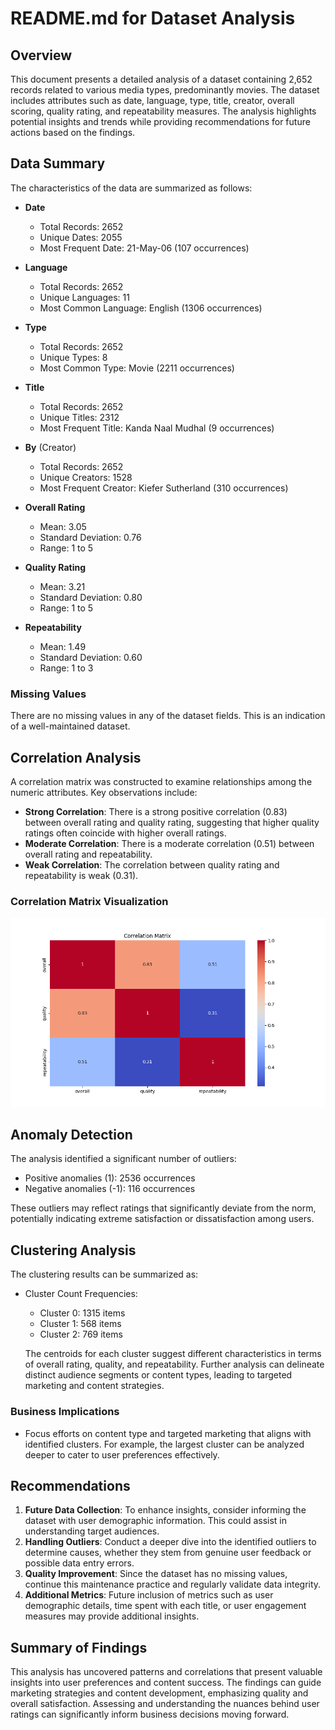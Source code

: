 # README.md for Dataset Analysis

## Overview

This document presents a detailed analysis of a dataset containing 2,652 records related to various media types, predominantly movies. The dataset includes attributes such as date, language, type, title, creator, overall scoring, quality rating, and repeatability measures. The analysis highlights potential insights and trends while providing recommendations for future actions based on the findings.

## Data Summary

The characteristics of the data are summarized as follows:

- **Date**
  - Total Records: 2652
  - Unique Dates: 2055
  - Most Frequent Date: 21-May-06 (107 occurrences)
  
- **Language**
  - Total Records: 2652
  - Unique Languages: 11
  - Most Common Language: English (1306 occurrences)
  
- **Type**
  - Total Records: 2652
  - Unique Types: 8
  - Most Common Type: Movie (2211 occurrences)
  
- **Title**
  - Total Records: 2652
  - Unique Titles: 2312
  - Most Frequent Title: Kanda Naal Mudhal (9 occurrences)
  
- **By** (Creator)
  - Total Records: 2652
  - Unique Creators: 1528
  - Most Frequent Creator: Kiefer Sutherland (310 occurrences)

- **Overall Rating**
  - Mean: 3.05
  - Standard Deviation: 0.76
  - Range: 1 to 5

- **Quality Rating**
  - Mean: 3.21
  - Standard Deviation: 0.80
  - Range: 1 to 5

- **Repeatability**
  - Mean: 1.49
  - Standard Deviation: 0.60
  - Range: 1 to 3
  
### Missing Values

There are no missing values in any of the dataset fields. This is an indication of a well-maintained dataset.

## Correlation Analysis

A correlation matrix was constructed to examine relationships among the numeric attributes. Key observations include:

- **Strong Correlation**: There is a strong positive correlation (0.83) between overall rating and quality rating, suggesting that higher quality ratings often coincide with higher overall ratings.
- **Moderate Correlation**: There is a moderate correlation (0.51) between overall rating and repeatability.
- **Weak Correlation**: The correlation between quality rating and repeatability is weak (0.31).

### Correlation Matrix Visualization
![Correlation Matrix](correlation_matrix.png)

## Anomaly Detection

The analysis identified a significant number of outliers: 
- Positive anomalies (1): 2536 occurrences
- Negative anomalies (-1): 116 occurrences

These outliers may reflect ratings that significantly deviate from the norm, potentially indicating extreme satisfaction or dissatisfaction among users.

## Clustering Analysis

The clustering results can be summarized as:
- Cluster Count Frequencies:
  - Cluster 0: 1315 items
  - Cluster 1: 568 items
  - Cluster 2: 769 items
  
  The centroids for each cluster suggest different characteristics in terms of overall rating, quality, and repeatability. Further analysis can delineate distinct audience segments or content types, leading to targeted marketing and content strategies.

### Business Implications
- Focus efforts on content type and targeted marketing that aligns with identified clusters. For example, the largest cluster can be analyzed deeper to cater to user preferences effectively.

## Recommendations

1. **Future Data Collection**: To enhance insights, consider informing the dataset with user demographic information. This could assist in understanding target audiences.
2. **Handling Outliers**: Conduct a deeper dive into the identified outliers to determine causes, whether they stem from genuine user feedback or possible data entry errors.
3. **Quality Improvement**: Since the dataset has no missing values, continue this maintenance practice and regularly validate data integrity.
4. **Additional Metrics**: Future inclusion of metrics such as user demographic details, time spent with each title, or user engagement measures may provide additional insights.

## Summary of Findings

This analysis has uncovered patterns and correlations that present valuable insights into user preferences and content success. The findings can guide marketing strategies and content development, emphasizing quality and overall satisfaction. Assessing and understanding the nuances behind user ratings can significantly inform business decisions moving forward.
